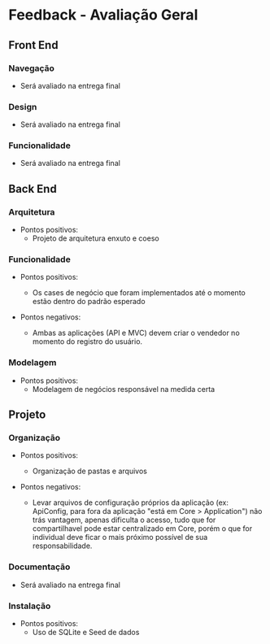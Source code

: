 # Feedback - Avaliação Geral

## Front End

### Navegação
- Será avaliado na entrega final

### Design
- Será avaliado na entrega final

### Funcionalidade
- Será avaliado na entrega final

## Back End

### Arquitetura
  * Pontos positivos:
    - Projeto de arquitetura enxuto e coeso    
 
### Funcionalidade
  * Pontos positivos:
    - Os cases de negócio que foram implementados até o momento estão dentro do padrão esperado

  * Pontos negativos:
    - Ambas as aplicações (API e MVC) devem criar o vendedor no momento do registro do usuário.

### Modelagem
  * Pontos positivos:
    - Modelagem de negócios responsável na medida certa

## Projeto

### Organização
  * Pontos positivos:
    - Organização de pastas e arquivos 

  * Pontos negativos:
    - Levar arquivos de configuração próprios da aplicação (ex: ApiConfig, para fora da aplicação "está em Core > Application") não trás vantagem, apenas dificulta o acesso, tudo que for compartilhavel pode estar centralizado em Core, porém o que for individual deve ficar o mais próximo possível de sua responsabilidade.

### Documentação
- Será avaliado na entrega final
 
### Instalação
  * Pontos positivos:
    - Uso de SQLite e Seed de dados

